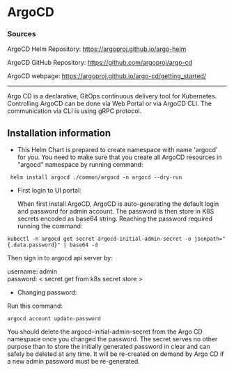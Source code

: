 # ArgoCD

### Sources

ArgoCD Helm Repository: https://argoproj.github.io/argo-helm

ArgoCD GitHub Repository: https://github.com/argoproj/argo-cd

ArgoCD webpage: https://argoproj.github.io/argo-cd/getting_started/

- - - - - 

Argo CD is a declarative, GitOps continuous delivery tool for Kubernetes. Controlling ArgoCD can be done via Web Portal
or via ArgoCD CLI. The communication via CLI is using gRPC protocol. 

## Installation information

* This Helm Chart is prepared to create namespace with name 'argocd' for you. 
  You need to make sure that you create all ArgoCD resources in "argocd" namespace by running command:

` helm install argocd ./common/argocd -n argocd --dry-run`

* First login to UI portal:

    When first install ArgoCD, ArgoCD is auto-generating the default login and password for admin account. The password is then store 
  in K8S secrets encoded as base64 string. Reaching the password required running the command:
  
`kubectl -n argocd get secret argocd-initial-admin-secret -o jsonpath="{.data.password}" | base64 -d`

Then sign in to argocd api server by:

username: admin <br>
password: < secret get from k8s secret store >

* Changing password:

Run this command: 

`argocd account update-password`

You should delete the argocd-initial-admin-secret from the Argo CD namespace once you changed the password. The secret serves no other purpose than to store the initially generated password in clear and can safely be deleted at any time. It will be re-created on demand by Argo CD if a new admin password must be re-generated.
    

